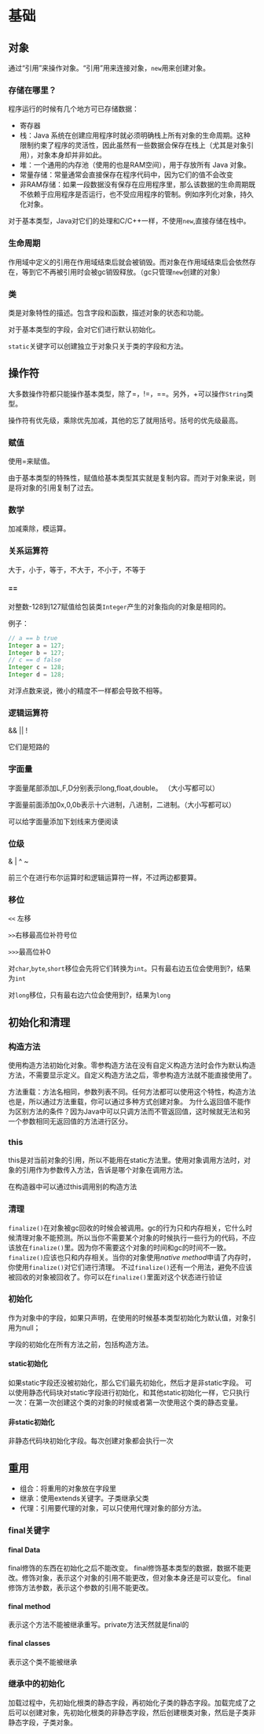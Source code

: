 # 基础

## 对象

通过“引用”来操作对象。“引用”用来连接对象，`new`用来创建对象。

### 存储在哪里？

程序运行的时候有几个地方可已存储数据：

- 寄存器
- 栈：Java 系统在创建应用程序时就必须明确栈上所有对象的生命周期。这种限制约束了程序的灵活性，因此虽然有一些数据会保存在栈上（尤其是对象引用），对象本身却并非如此。
- 堆：一个通用的内存池（使用的也是RAM空间），用于存放所有 Java 对象。
- 常量存储：常量通常会直接保存在程序代码中，因为它们的值不会改变
- 非RAM存储：如果一段数据没有保存在应用程序里，那么该数据的生命周期既不依赖于应用程序是否运行，也不受应用程序的管制。例如序列化对象，持久化对象。

对于基本类型，Java对它们的处理和C/C++一样，不使用`new`,直接存储在栈中。

### 生命周期

作用域中定义的引用在作用域结束后就会被销毁。而对象在作用域结束后会依然存在，等到它不再被引用时会被gc销毁释放。（gc只管理`new`创建的对象）

### 类

类是对象特性的描述。包含字段和函数，描述对象的状态和功能。

对于基本类型的字段，会对它们进行默认初始化。

`static`关键字可以创建独立于对象只关于类的字段和方法。

## 操作符

大多数操作符都只能操作基本类型，除了=，!=，==。另外，+可以操作`String`类型。

操作符有优先级，乘除优先加减，其他的忘了就用括号。括号的优先级最高。

### 赋值

使用=来赋值。

由于基本类型的特殊性，赋值给基本类型其实就是复制内容。而对于对象来说，则是将对象的引用复制了过去。

### 数学

加减乘除，模运算。

### 关系运算符

大于，小于，等于，不大于，不小于，不等于

#### ==

对整数-128到127赋值给包装类`Integer`产生的对象指向的对象是相同的。

例子：

```Java
// a == b true
Integer a = 127;
Integer b = 127;
// c == d false
Integer c = 128;
Integer d = 128;
```

对浮点数来说，微小的精度不一样都会导致不相等。

### 逻辑运算符

&&  ||  !

它们是短路的

### 字面量

字面量尾部添加L,F,D分别表示long,float,double。 （大小写都可以）

字面量前面添加0x,0,0b表示十六进制，八进制，二进制。（大小写都可以）

可以给字面量添加下划线来方便阅读

### 位级

& | ^ ~

前三个在进行布尔运算时和逻辑运算符一样，不过两边都要算。

### 移位

`<<` 左移

`>>`右移最高位补符号位

`>>>`最高位补0

对`char`,`byte`,`short`移位会先将它们转换为`int`。只有最右边五位会使用到?，结果为`int`

对`long`移位，只有最右边六位会使用到?，结果为`long`

## 初始化和清理

### 构造方法

使用构造方法初始化对象。零参构造方法在没有自定义构造方法时会作为默认构造方法，不需要显示定义。自定义构造方法之后，零参构造方法就不能直接使用了。

方法重载：方法名相同，参数列表不同。任何方法都可以使用这个特性，构造方法也是，所以通过方法重载，你可以通过多种方式创建对象。
为什么返回值不能作为区别方法的条件？因为Java中可以只调方法而不管返回值，这时候就无法和另一个参数相同无返回值的方法进行区分。

### this

this是对当前对象的引用，所以不能用在static方法里。使用对象调用方法时，对象的引用作为参数传入方法，告诉是哪个对象在调用方法。

在构造器中可以通过this调用别的构造方法

### 清理

`finalize()`在对象被gc回收的时候会被调用。gc的行为只和内存相关，它什么时候清理对象不能预测。所以当你不需要某个对象的时候执行一些行为的代码，不应该放在`finalize()`里。因为你不需要这个对象的时间和gc的时间不一致。
`finalize()`应该也只和内存相关。当你的对象使用*native method*申请了内存时，你使用`finalize()`对它们进行清理。
不过`finalize()`还有一个用法，避免不应该被回收的对象被回收了。你可以在`finalize()`里面对这个状态进行验证

### 初始化

作为对象中的字段，如果只声明，在使用的时候基本类型初始化为默认值，对象引用为null；

字段的初始化在所有方法之前，包括构造方法。

#### static初始化

如果static字段还没被初始化，那么它们最先初始化，然后才是非static字段。
可以使用静态代码块对static字段进行初始化，和其他static初始化一样，它只执行一次：在第一次创建这个类的对象的时候或者第一次使用这个类的静态变量。

#### 非static初始化

非静态代码块初始化字段。每次创建对象都会执行一次

## 重用

- 组合：将重用的对象放在字段里
- 继承：使用extends关键字。子类继承父类
- 代理：引用要代理的对象，可以只使用代理对象的部分方法。

### final关键字

#### final Data

final修饰的东西在初始化之后不能改变。
final修饰基本类型的数据，数据不能更改。修饰对象，表示这个对象的引用不能更改，但对象本身还是可以变化。
final修饰方法参数，表示这个参数的引用不能更改。

#### final method

表示这个方法不能被继承重写。private方法天然就是final的

#### final classes

表示这个类不能被继承

### 继承中的初始化

加载过程中，先初始化根类的静态字段，再初始化子类的静态字段。加载完成了之后可以创建对象，先初始化根类的非静态字段，然后创建根类对象，然后是子类非静态字段，子类对象。

